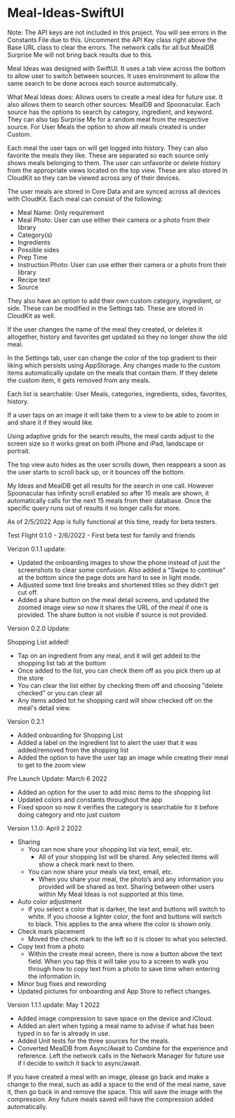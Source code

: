 # Meal-Ideas-SwiftUI


Note: The API keys are not included in this project. You will see errors in the Constants File due to this. Uncomment the API Key class right above the Base URL class to clear the errors. The network calls for all but MealDB Surprise Me will not bring back results due to this. 




Meal Ideas was designed with SwiftUI. It uses a tab view across the bottom to allow user to switch between sources. It uses environment to allow the same search to be done across each source automatically. 

What Meal Ideas does: 
Allows users to create a meal idea for future use. It also allows them to search other sources: MealDB and Spoonacular. Each source has the options to search by category, ingredient, and keyword. They can also tap Surprise Me for a random meal from the respective source.  For User Meals the option to show all meals created is under Custom. 

Each meal the user taps on will get logged into history. They can also favorite the meals they like. These are separated so each source only shows meals belonging to them. The user can unfavorite or delete history from the appropriate views located on the top view. These are also stored in CloudKit so they can be viewed across any of their devices.

The user meals are stored in Core Data and are synced across all devices with CloudKit. 
Each meal can consist of the following: 
- Meal Name: Only requirement 
- Meal Photo:  User can use either their camera or a photo from their library
- Category(s)
- Ingredients
- Possible sides
- Prep Time
- Instruction Photo: User can use either their camera or a photo from their library
- Recipe text
- Source

They also have an option to add their own custom category, ingredient, or side. These can be modified in the Settings tab. These are stored in CloudKit as well.

If the user changes the name of the meal they created, or deletes it altogether, history and favorites get updated so they no longer show the old meal. 

In the Settings tab, user can change the color of the top gradient to their liking which persists using AppStorage.  Any changes made to the custom items automatically update on the meals that contain them. If they delete the custom item, it gets removed from any meals.

Each list is searchable: User Meals, categories, ingredients, sides, favorites, history.

If a user taps on an image it will take them to a view to be able to zoom in and share it if they would like. 

Using adaptive grids for the search results, the meal cards adjust to the screen size so it works great on both iPhone and iPad, landscape or portrait. 

The top view auto hides as the user scrolls down, then reappears a soon as the user starts to scroll back up, or it bounces off the bottom. 

My Ideas and MealDB get all results for the search in one call. However Spoonacular has infinity scroll enabled so after 15 meals are shown, it automatically calls for the next 15 meals from their database. Once the specific query runs out of results it no longer calls for more. 



As of 2/5/2022 App is fully functional at this time, ready for beta testers.

Test Flight
0.1.0 - 2/6/2022 - First beta test for family and friends

Verizon 0.1.1 update:
- Updated the onboarding images to show the phone instead of just the screenshots to clear some confusion.  Also added a "Swipe to continue" at the bottom since the page dots are hard to see in light mode.
- Adjusted some text line breaks and shortened titles so they didn't get cut off.
- Added a share button on the meal detail screens, and updated the zoomed image view so now it shares the URL of the meal if one is provided. The share button is not visible if source is not provided.

Version 0.2.0 Update:

Shopping List added!

- Tap on an ingredient from any meal, and it will get added to the shopping list tab at the bottom
- Once added to the list, you can check them off as you pick them up at the store
- You can clear the list either by checking them off and choosing "delete checked" or you can clear all
- Any items added tot he shopping card will show checked off on the meal's detail view.

Version 0.2.1
- Added onboarding for Shopping List
- Added a label on the ingredient list to alert the user that it was added/removed from the shopping list
- Added the option to have the user tap an image while creating their meal to get to the zoom view

Pre Launch Update: March 6 2022
- Added an option for the user to add misc items to the shopping list
- Updated colors and constants throughout the app
- Fixed spoon so now it verifies the category is searchable for it before doing category and nto just custom

Version 1.1.0:  April 2 2022
- Sharing
    - You can now share your shopping list via text, email, etc.
        - All of your shopping list will be shared. Any selected items will show a check mark next to them.
    - You can now share your meals via text, email, etc. 
        - When you share your meal, the photo’s and any information you provided will be shared as text. Sharing between other users within My Meal Ideas is not supported at this time. 
- Auto color adjustment
    - If you select a color that is darker, the text and buttons will switch to white. If you choose a lighter color, the font and buttons will switch to black. This applies to the area where the color is shown only. 
- Check mark placement
    - Moved the check mark to the left so it is closer to what you selected.
- Copy text from a photo
    - Within the create meal screen, there is now a button above the text field. When you tap this it will take you to a screen to walk you through how to copy text from a photo to save time when entering the information in.
- Minor bug fixes and rewording
- Updated pictures for onboarding and App Store to reflect changes.

Version 1.1.1 update:  May 1 2022
- Added image compression to save space on the device and iCloud.
- Added an alert when typing a meal name to advise if what has been typed in so far is already in use.
- Added Unit tests for the three sources for the meals. 
- Converted MealDB from Async/Await to Combine for the experience and reference. Left the network calls in the Network Manager for future use if I decide to switch it back to async/await.

If you have created a meal with an image, please go back and make a change to the meal, such as add a space to the end of the meal name, save it, then go back in and remove the space. This will save the image with the compression. Any future meals saved will have the compression added automatically. 
